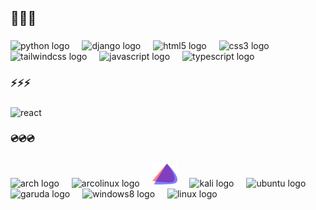 <h2 align="left">🧠🧠🧠</h2>

###

<div align="left">
  <img src="https://cdn.jsdelivr.net/gh/devicons/devicon/icons/python/python-original.svg" height="40" alt="python logo"  />
  <img width="12" />
  <img src="https://cdn.jsdelivr.net/gh/devicons/devicon/icons/django/django-plain.svg" height="40" alt="django logo"  />
  <img width="12" />
  <img src="https://cdn.jsdelivr.net/gh/devicons/devicon/icons/html5/html5-original.svg" height="40" alt="html5 logo"  />
  <img width="12" />
  <img src="https://cdn.jsdelivr.net/gh/devicons/devicon/icons/css3/css3-original.svg" height="40" alt="css3 logo"  />
  <img width="12" />
  <img src="https://cdn.simpleicons.org/tailwindcss/06B6D4" height="40" alt="tailwindcss logo"  />
  <img width="12" />
  <img src="https://cdn.jsdelivr.net/gh/devicons/devicon/icons/javascript/javascript-original.svg" height="40" alt="javascript logo"  />
  <img width="12" />
  <img src="https://cdn.jsdelivr.net/gh/devicons/devicon/icons/typescript/typescript-original.svg" height="40" alt="typescript logo"  />
  <img width="12" />


</div>

###

<h3 align="left">⚡⚡⚡</h3>

###

<div align="left">
  <img src="https://upload.wikimedia.org/wikipedia/commons/thumb/a/a7/React-icon.svg/512px-React-icon.svg.png" height="40" alt="react"  />
  <img width="12" />
</div>

###

<h4 align="left">💿💿💿</h4>

###

<div align="left">
  <img src="https://wiki.installgentoo.com/images/f/f9/Arch-linux-logo.png" height="40" alt="arch logo"  />
   <img width="12" />
    <img src="https://upload.wikimedia.org/wikipedia/commons/7/7d/Arcolinux.svg" height="40" alt="arcolinux logo"  />
   <img width="12" />
  <img src="https://raw.githubusercontent.com/endeavouros-team/endeavouros-theming/master/endeavouros-icon.png" height="40" alt="endvour logo"  />
   <img width="12" />
  <img src="https://seeklogo.com/images/K/kali-linux-logo-AED181186E-seeklogo.com.png" height="40" alt="kali logo"  />
  <img width="12" />
  <img src="https://brandslogos.com/wp-content/uploads/images/large/ubuntu-logo.png" height="40" alt="ubuntu logo"  />
    <img width="12" />
  <img src="https://upload.wikimedia.org/wikipedia/commons/8/88/Garuda-blue-sgs.svg" height="40" alt="garuda logo"  />
  <img width="12" />
  <img src="https://cdn.jsdelivr.net/gh/devicons/devicon/icons/windows8/windows8-original.svg" height="40" alt="windows8 logo"  />
  <img width="12" />
  <img src="https://upload.wikimedia.org/wikipedia/commons/thumb/3/35/Tux.svg/1727px-Tux.svg.png" height="40" alt="linux logo"  />
</div>
